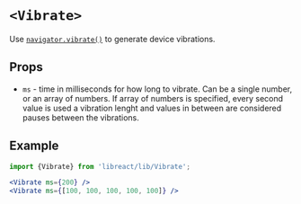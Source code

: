 # `<Vibrate>`

Use [`navigator.vibrate()`](https://developer.mozilla.org/en-US/docs/Web/API/Vibration_API) to generate
device vibrations.

## Props

  - `ms` - time in milliseconds for how long to vibrate. Can be a single number, or an array of numbers.
  If array of numbers is specified, every second value is used a vibration lenght and values in between
  are considered pauses between the vibrations.

## Example

```jsx
import {Vibrate} from 'libreact/lib/Vibrate';

<Vibrate ms={200} />
<Vibrate ms={[100, 100, 100, 100, 100]} />
```
